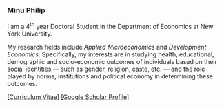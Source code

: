 ### Minu Philip

I am a 4<sup>th</sup> year Doctoral Student in the Department of Economics at New York University. 

My research fields include *Applied Microeconomics* and *Development Economics*. Specifically, my interests are in studying health, educational, demographic and socio-economic outcomes of individuals based on their social identities &mdash; such as gender, religion, caste, etc. &mdash; and the role played by norms, institutions and political economy in determining these outcomes.

<a href="Files/CV_Philip.pdf">[Curriculum Vitae]</a>
<a href="https://scholar.google.com/citations?user=yqwUdjkAAAAJ&hl=en">[Google Scholar Profile]</a>

